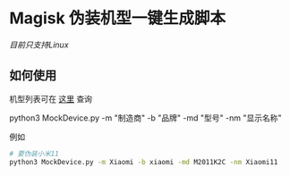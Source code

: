 # Magisk 伪装机型一键生成脚本

*目前只支持Linux*

## 如何使用

机型列表可在 [这里](https://github.com/KHwang9883/MobileModels) 查询

python3 MockDevice.py -m "制造商" -b "品牌" -md "型号" -nm "显示名称"

例如

```bash
# 要伪装小米11
python3 MockDevice.py -m Xiaomi -b xiaomi -md M2011K2C -nm Xiaomi11
```

